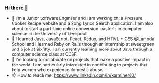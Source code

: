### Hi there 👋

- 🔭 I’m a Junior Software Engineer and I am working on: a Pressure Cooker Recipe website and a Song Lyrics Search application. I am also about to start a part-time online conversion master's in computer science at the University of Liverpool!
- 🌱 I learned Java, JavaScript, React, Redux, and HTML + CSS @Lambda School and I learned Ruby on Rails through an internship at sweetgreen and a job at Sixfifty. I am currently learning more about Java through a computer science class at CCSF.
- 👯 I’m looking to collaborate on projects that make a positive impact in the world. I am particularly interested in contributing to projects that help women who experience domestic abuse.
- 📫 How to reach me: https://www.linkedin.com/in/karminer60/ 

